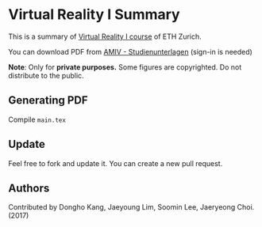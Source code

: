 # Virtual Reality I Summary

This is a summary of [Virtual Reality I course](https://www.icvr.ethz.ch/education/lectures/vr1/index_EN) of ETH Zurich.

You can download PDF from [AMIV - Studienunterlagen](https://www.amiv.ethz.ch/system/files/studiumsunterlagen/main_2.pdf) (sign-in is needed)

**Note**: Only for **private purposes.** Some figures are copyrighted. Do not distribute to the public. 

## Generating PDF

Compile ```main.tex```

## Update

Feel free to fork and update it. You can create a new pull request.

## Authors

Contributed by Dongho Kang, Jaeyoung Lim, Soomin Lee, Jaeryeong Choi. (2017)
